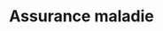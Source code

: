 ---
title: Assurance maladie
longTitle: 'Assurance maladie'
tags:
- gccommon
french:
- "[[Health insurance]]"
---